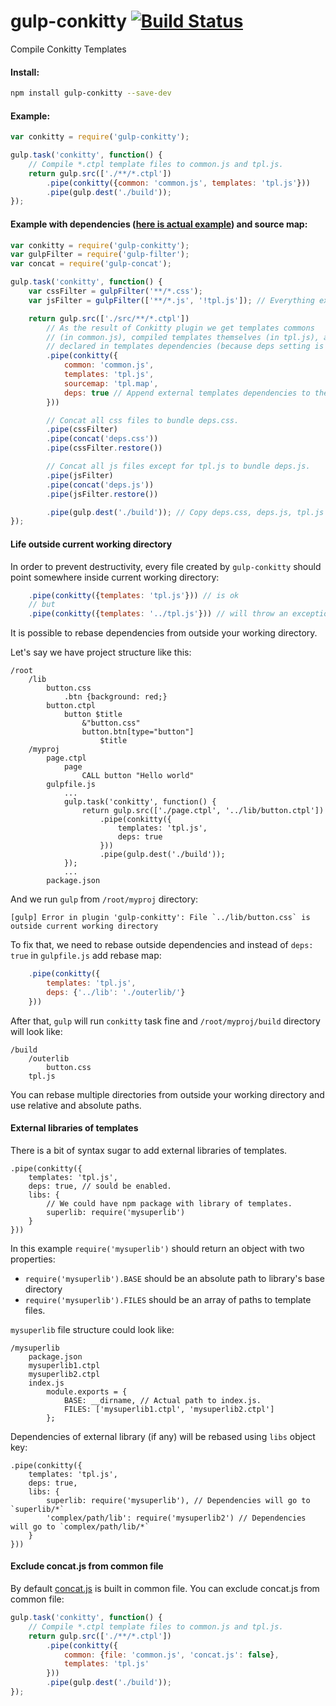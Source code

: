 # gulp-conkitty [![Build Status](https://travis-ci.org/hoho/gulp-conkitty.svg?branch=master)](https://travis-ci.org/hoho/gulp-conkitty)

Compile Conkitty Templates

#### Install:

```sh
npm install gulp-conkitty --save-dev
```


#### Example:

```js
var conkitty = require('gulp-conkitty');

gulp.task('conkitty', function() {
    // Compile *.ctpl template files to common.js and tpl.js.
    return gulp.src(['./**/*.ctpl'])
        .pipe(conkitty({common: 'common.js', templates: 'tpl.js'}))
        .pipe(gulp.dest('./build'));
});
```


#### Example with dependencies ([here is actual example](https://github.com/hoho/conkitty/tree/master/example2)) and source map:

```js
var conkitty = require('gulp-conkitty');
var gulpFilter = require('gulp-filter');
var concat = require('gulp-concat');

gulp.task('conkitty', function() {
    var cssFilter = gulpFilter('**/*.css');
    var jsFilter = gulpFilter(['**/*.js', '!tpl.js']); // Everything except tpl.js.

    return gulp.src(['./src/**/*.ctpl'])
        // As the result of Conkitty plugin we get templates commons
        // (in common.js), compiled templates themselves (in tpl.js), and
        // declared in templates dependencies (because deps setting is true).
        .pipe(conkitty({
            common: 'common.js',
            templates: 'tpl.js',
            sourcemap: 'tpl.map',
            deps: true // Append external templates dependencies to the result.
        }))

        // Concat all css files to bundle deps.css.
        .pipe(cssFilter)
        .pipe(concat('deps.css'))
        .pipe(cssFilter.restore())

        // Concat all js files except for tpl.js to bundle deps.js.
        .pipe(jsFilter)
        .pipe(concat('deps.js'))
        .pipe(jsFilter.restore())

        .pipe(gulp.dest('./build')); // Copy deps.css, deps.js, tpl.js and tpl.map to ./build.
});
```

#### Life outside current working directory

In order to prevent destructivity, every file created by `gulp-conkitty`
should point somewhere inside current working directory:

```js
    .pipe(conkitty({templates: 'tpl.js'})) // is ok
    // but
    .pipe(conkitty({templates: '../tpl.js'})) // will throw an exception.
```

It is possible to rebase dependencies from outside your working directory.

Let's say we have project structure like this:

    /root
        /lib
            button.css
                .btn {background: red;}                            
            button.ctpl
                button $title
                    &"button.css"
                    button.btn[type="button"]
                        $title
        /myproj
            page.ctpl
                page
                    CALL button "Hello world"
            gulpfile.js
                ...
                gulp.task('conkitty', function() {
                    return gulp.src(['./page.ctpl', '../lib/button.ctpl'])
                        .pipe(conkitty({
                            templates: 'tpl.js',
                            deps: true
                        }))
                        .pipe(gulp.dest('./build'));
                });
                ...
            package.json

And we run `gulp` from `/root/myproj` directory:

    [gulp] Error in plugin 'gulp-conkitty': File `../lib/button.css` is outside current working directory
    
To fix that, we need to rebase outside dependencies and instead of `deps: true`
in `gulpfile.js` add rebase map:

```js
    .pipe(conkitty({
        templates: 'tpl.js',
        deps: {'../lib': './outerlib/'}
    }))
```

After that, `gulp` will run `conkitty` task fine and `/root/myproj/build` 
directory will look like:

    /build
        /outerlib
            button.css
        tpl.js

You can rebase multiple directories from outside your working directory and
use relative and absolute paths.

#### External libraries of templates

There is a bit of syntax sugar to add external libraries of templates.

    .pipe(conkitty({
        templates: 'tpl.js',
        deps: true, // sould be enabled.
        libs: {
            // We could have npm package with library of templates.
            superlib: require('mysuperlib')
        }
    }))

In this example `require('mysuperlib')` should return an object with two
properties:

+ `require('mysuperlib').BASE` should be an absolute path to library's base
   directory
+ `require('mysuperlib').FILES` should be an array of paths to template files.

`mysuperlib` file structure could look like:

    /mysuperlib
        package.json
        mysuperlib1.ctpl
        mysuperlib2.ctpl
        index.js
            module.exports = {
                BASE: __dirname, // Actual path to index.js.
                FILES: ['mysuperlib1.ctpl', 'mysuperlib2.ctpl']
            };

Dependencies of external library (if any) will be rebased using `libs` object
key:

    .pipe(conkitty({
        templates: 'tpl.js',
        deps: true,
        libs: {
            superlib: require('mysuperlib'), // Dependencies will go to `superlib/*`
            'complex/path/lib': require('mysuperlib2') // Dependencies will go to `complex/path/lib/*`
        }
    }))


#### Exclude concat.js from common file

By default [concat.js](https://github.com/hoho/concat.js) is built in common
file. You can exclude concat.js from common file:

```js
gulp.task('conkitty', function() {
    // Compile *.ctpl template files to common.js and tpl.js.
    return gulp.src(['./**/*.ctpl'])
        .pipe(conkitty({
            common: {file: 'common.js', 'concat.js': false},
            templates: 'tpl.js'
        }))
        .pipe(gulp.dest('./build'));
});
```
